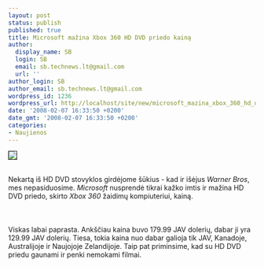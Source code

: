 ```yaml
---
layout: post
status: publish
published: true
title: Microsoft mažina Xbox 360 HD DVD priedo kainą
author:
  display_name: SB
  login: SB
  email: sb.technews.lt@gmail.com
  url: ''
author_login: SB
author_email: sb.technews.lt@gmail.com
wordpress_id: 1236
wordpress_url: http://localhost/site/new/microsoft_mazina_xbox_360_hd_dvd_priedo_kaina/
date: '2008-02-07 16:33:50 +0200'
date_gmt: '2008-02-07 16:33:50 +0200'
categories:
- Naujienos
---
```

<div class="imgright"><img src="http://tbn0.google.com/images?q=tbn:qroYXYt2w3r76M:http://www.our-picks.com/wp-content/uploads/2007/07/xbox_hd_dvd.jpg" border="1"></div>
<p><br>Nekartą iš HD DVD stovyklos girdėjome šūkius - kad ir išėjus <i>Warner Bros</i>, mes nepasiduosime. <i>Microsoft</i> nusprendė tikrai kažko imtis ir mažina HD DVD priedo, skirto <i>Xbox 360</i> žaidimų kompiuteriui, kainą.<br />
<br><br />
<br>Viskas labai paprasta. Ankščiau kaina buvo 179.99 JAV dolerių, dabar ji yra 129.99 JAV dolerių. Tiesa, tokia kaina nuo dabar galioja tik JAV, Kanadoje, Australijoje ir Naujojoje Zelandijoje. Taip pat priminsime, kad su HD DVD priedu gaunami ir penki nemokami filmai.<br />
<br></p>
